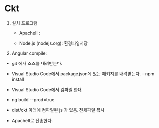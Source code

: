 # Ckt

1. 설치 프로그램

   - ApacheII : 

   - Node.js (nodejs.org): 환경파일저장

2. Angular compile:

  - git 에서 소스를 내려받는다.

  - Visual Studio Code에서 package.json에 있는 패키지를 내려받는다.  - npm install

  - Visual Studio Code에서 컴파일 한다.

  - ng build --prod=true

  - dist/ckt 아래에 컴파일된 js 가 있음. 전체파일 복사

  - ApacheII로 전송한다.
